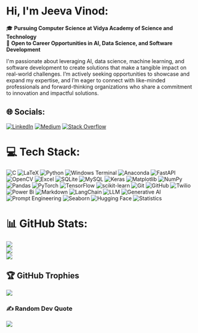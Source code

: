 # Hi, I'm Jeeva Vinod:


🎓 **Pursuing Computer Science at Vidya Academy of Science and Technology**  
🌟 **Open to Career Opportunities in AI, Data Science, and Software Development**

I'm passionate about leveraging AI, data science, machine learning, and software development to create solutions that make a tangible impact on real-world challenges. I’m actively seeking opportunities to showcase and expand my expertise, and I’m eager to connect with like-minded professionals and forward-thinking organizations who share a commitment to innovation and impactful solutions.


## 🌐 Socials:
[![LinkedIn](https://img.shields.io/badge/LinkedIn-%230077B5.svg?logo=linkedin&logoColor=white)](https://linkedin.com/in/https://www.linkedin.com/in/jeeva-vinod-7b536a215) [![Medium](https://img.shields.io/badge/Medium-12100E?logo=medium&logoColor=white)](https://medium.com/@https://medium.com/@jeevaj3v12) [![Stack Overflow](https://img.shields.io/badge/-Stackoverflow-FE7A16?logo=stack-overflow&logoColor=white)](https://stackoverflow.com/users/21332338) 





# 💻 Tech Stack:
![C](https://img.shields.io/badge/c-%2300599C.svg?style=for-the-badge&logo=c&logoColor=white) ![LaTeX](https://img.shields.io/badge/latex-%23008080.svg?style=for-the-badge&logo=latex&logoColor=white) ![Python](https://img.shields.io/badge/python-3670A0?style=for-the-badge&logo=python&logoColor=ffdd54) ![Windows Terminal](https://img.shields.io/badge/Windows%20Terminal-%234D4D4D.svg?style=for-the-badge&logo=windows-terminal&logoColor=white) ![Anaconda](https://img.shields.io/badge/Anaconda-%2344A833.svg?style=for-the-badge&logo=anaconda&logoColor=white) ![FastAPI](https://img.shields.io/badge/FastAPI-005571?style=for-the-badge&logo=fastapi) ![OpenCV](https://img.shields.io/badge/opencv-%23white.svg?style=for-the-badge&logo=opencv&logoColor=white) ![Excel](https://img.shields.io/badge/Microsoft_Excel-217346?style=for-the-badge&logo=microsoft-excel&logoColor=white) ![SQLite](https://img.shields.io/badge/sqlite-%2307405e.svg?style=for-the-badge&logo=sqlite&logoColor=white) ![MySQL](https://img.shields.io/badge/mysql-4479A1.svg?style=for-the-badge&logo=mysql&logoColor=white) ![Keras](https://img.shields.io/badge/Keras-%23D00000.svg?style=for-the-badge&logo=Keras&logoColor=white) ![Matplotlib](https://img.shields.io/badge/Matplotlib-%23ffffff.svg?style=for-the-badge&logo=Matplotlib&logoColor=black) ![NumPy](https://img.shields.io/badge/numpy-%23013243.svg?style=for-the-badge&logo=numpy&logoColor=white) ![Pandas](https://img.shields.io/badge/pandas-%23150458.svg?style=for-the-badge&logo=pandas&logoColor=white)  ![PyTorch](https://img.shields.io/badge/PyTorch-%23EE4C2C.svg?style=for-the-badge&logo=PyTorch&logoColor=white) ![TensorFlow](https://img.shields.io/badge/TensorFlow-%23FF6F00.svg?style=for-the-badge&logo=TensorFlow&logoColor=white) ![scikit-learn](https://img.shields.io/badge/scikit--learn-%23F7931E.svg?style=for-the-badge&logo=scikit-learn&logoColor=white) ![Git](https://img.shields.io/badge/git-%23F05033.svg?style=for-the-badge&logo=git&logoColor=white) ![GitHub](https://img.shields.io/badge/github-%23121011.svg?style=for-the-badge&logo=github&logoColor=white) ![Twilio](https://img.shields.io/badge/Twilio-F22F46?style=for-the-badge&logo=Twilio&logoColor=white) ![Power Bi](https://img.shields.io/badge/power_bi-F2C811?style=for-the-badge&logo=powerbi&logoColor=black) ![Markdown](https://img.shields.io/badge/Markdown-000000?style=for-the-badge&logo=markdown&logoColor=white) 
![LangChain](https://img.shields.io/badge/LangChain-%23FF9900.svg?style=for-the-badge&logo=python&logoColor=white)
![LLM](https://img.shields.io/badge/LLM-%230A0A0A.svg?style=for-the-badge&logo=ai&logoColor=white)
![Generative AI](https://img.shields.io/badge/Generative%20AI-%230A0A0A.svg?style=for-the-badge&logo=ai&logoColor=white)
![Prompt Engineering](https://img.shields.io/badge/Prompt%20Engineering-%230A0A0A.svg?style=for-the-badge&logo=ai&logoColor=white)
![Seaborn](https://img.shields.io/badge/Seaborn-%233C8DBC.svg?style=for-the-badge&logo=python&logoColor=white)
![Hugging Face](https://img.shields.io/badge/Hugging%20Face-%23FFAE1A.svg?style=for-the-badge&logo=huggingface&logoColor=white)
![Statistics](https://img.shields.io/badge/Statistics-%23008080.svg?style=for-the-badge&logo=data&logoColor=white)


# 📊 GitHub Stats:
![](https://github-readme-stats.vercel.app/api?username=Je-eva&theme=dark&hide_border=false&include_all_commits=false&count_private=false)<br/>
![](https://github-readme-streak-stats.herokuapp.com/?user=Je-eva&theme=dark&hide_border=false)<br/>
![](https://github-readme-stats.vercel.app/api/top-langs/?username=Je-eva&theme=dark&hide_border=false&include_all_commits=false&count_private=false&layout=compact)

## 🏆 GitHub Trophies
![](https://github-profile-trophy.vercel.app/?username=Je-eva&theme=radical&no-frame=false&no-bg=true&margin-w=4)

### ✍️ Random Dev Quote
![](https://quotes-github-readme.vercel.app/api?type=horizontal&theme=tokyonight)

<!-- Proudly created with GPRM ( https://gprm.itsvg.in ) -->
